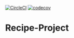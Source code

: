 [![CircleCI](https://circleci.com/gh/Rzat/Recipe-Project.svg?style=svg)](https://circleci.com/gh/Rzat/Recipe-Project)
[![codecov](https://codecov.io/gh/Rzat/Recipe-Project/branch/master/graph/badge.svg)](https://codecov.io/gh/Rzat/Recipe-Project)

# Recipe-Project

